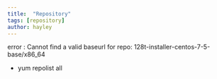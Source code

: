 ```yaml
---
title:  "Repository"
tags: [repository]
author: hayley
---
```


error :  Cannot find a valid baseurl for repo: 128t-installer-centos-7-5-base/x86_64

* yum repolist all

